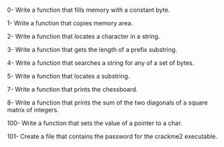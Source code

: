 0- Write a function that fills memory with a constant byte.

1- Write a function that copies memory area.

2- Write a function that locates a character in a string.

3- Write a function that gets the length of a prefix substring.

4- Write a function that searches a string for any of a set of bytes.

5- Write a function that locates a substring.

7- Write a function that prints the chessboard.

8- Write a function that prints the sum of the two diagonals of a square matrix of integers.

100- Write a function that sets the value of a pointer to a char.

101- Create a file that contains the password for the crackme2 executable.
